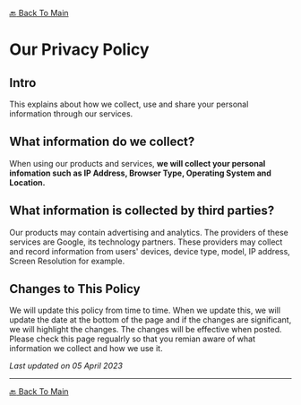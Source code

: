 <a href="https://github.com/CartimDraluc/Cartimpedia/blob/main/README.md">:back: Back To Main</a>

# Our Privacy Policy

## Intro

This explains about how we collect, use and share your personal information through our services.

## What information do we collect?

When using our products and services, **we will collect your personal infomation such as IP Address, Browser Type, Operating System and Location.**

## What information is collected by third parties?

Our products may contain advertising and analytics. The providers of these services are Google, its technology partners. These providers may collect and record information from users' devices, device type, model, IP address, Screen Resolution for example.

## Changes to This Policy

We will update this policy from time to time. When we update this, we will update the date at the bottom of the page and if the changes are significant, we will highlight the changes. The changes will be effective when posted. Please check this page regualrly so that you remian aware of what information we collect and how we use it.



*Last updated on 05 April 2023*
<hr>

<a href="https://github.com/CartimDraluc/Cartimpedia/blob/main/README.md">:back: Back To Main</a>